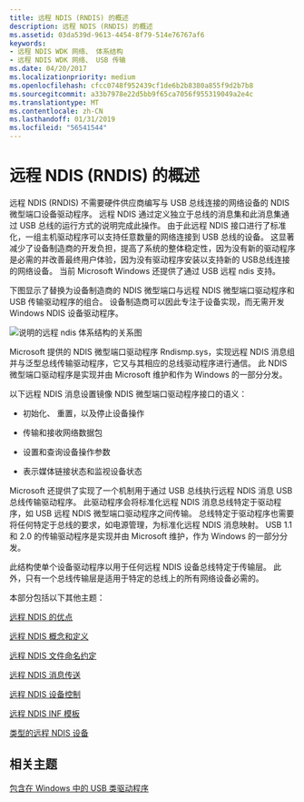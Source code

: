 ```yaml
---
title: 远程 NDIS (RNDIS) 的概述
description: 远程 NDIS (RNDIS) 的概述
ms.assetid: 03da539d-9613-4454-8f79-514e76767af6
keywords:
- 远程 NDIS WDK 网络、 体系结构
- 远程 NDIS WDK 网络、 USB 传输
ms.date: 04/20/2017
ms.localizationpriority: medium
ms.openlocfilehash: cfcc0748f952439cf1de6b2b8380a855f9d2b7b8
ms.sourcegitcommit: a33b7978e22d5bb9f65ca7056f955319049a2e4c
ms.translationtype: MT
ms.contentlocale: zh-CN
ms.lasthandoff: 01/31/2019
ms.locfileid: "56541544"
---
```

# <a name="overview-of-remote-ndis-rndis"></a>远程 NDIS (RNDIS) 的概述





远程 NDIS (RNDIS) 不需要硬件供应商编写与 USB 总线连接的网络设备的 NDIS 微型端口设备驱动程序。 远程 NDIS 通过定义独立于总线的消息集和此消息集通过 USB 总线的运行方式的说明完成此操作。 由于此远程 NDIS 接口进行了标准化，一组主机驱动程序可以支持任意数量的网络连接到 USB 总线的设备。 这显著减少了设备制造商的开发负担，提高了系统的整体稳定性，因为没有新的驱动程序是必需的并改善最终用户体验，因为没有驱动程序安装以支持新的 USB总线连接的网络设备。 当前 Microsoft Windows 还提供了通过 USB 远程 ndis 支持。

下图显示了替换为设备制造商的 NDIS 微型端口与远程 NDIS 微型端口驱动程序和 USB 传输驱动程序的组合。 设备制造商可以因此专注于设备实现，而无需开发 Windows NDIS 设备驱动程序。

![说明的远程 ndis 体系结构的关系图](images/remote-ndis-architecture.png)

Microsoft 提供的 NDIS 微型端口驱动程序 Rndismp.sys，实现远程 NDIS 消息组并与泛型总线传输驱动程序，它又与其相应的总线驱动程序进行通信。 此 NDIS 微型端口驱动程序是实现并由 Microsoft 维护和作为 Windows 的一部分分发。

以下远程 NDIS 消息设置镜像 NDIS 微型端口驱动程序接口的语义：

-   初始化、 重置，以及停止设备操作

-   传输和接收网络数据包

-   设置和查询设备操作参数

-   表示媒体链接状态和监视设备状态

Microsoft 还提供了实现了一个机制用于通过 USB 总线执行远程 NDIS 消息 USB 总线传输驱动程序。 此驱动程序会将标准化远程 NDIS 消息总线特定于驱动程序，如 USB 远程 NDIS 微型端口驱动程序之间传输。 总线特定于驱动程序也需要将任何特定于总线的要求，如电源管理，为标准化远程 NDIS 消息映射。 USB 1.1 和 2.0 的传输驱动程序是实现并由 Microsoft 维护，作为 Windows 的一部分分发。

此结构使单个设备驱动程序以用于任何远程 NDIS 设备总线特定于传输层。 此外，只有一个总线传输层是适用于特定的总线上的所有网络设备必需的。

本部分包括以下其他主题：

[远程 NDIS 的优点](benefits-of-remote-ndis.md)

[远程 NDIS 概念和定义](remote-ndis-concepts-and-definitions.md)

[远程 NDIS 文件命名约定](remote-ndis-file-naming-conventions.md)

[远程 NDIS 消息传送](remote-ndis-messaging.md)

[远程 NDIS 设备控制](remote-ndis-device-control.md)

[远程 NDIS INF 模板](remote-ndis-inf-template.md)

[类型的远程 NDIS 设备](types-of-remote-ndis-devices.md)

## <a name="related-topics"></a>相关主题


[包含在 Windows 中的 USB 类驱动程序](https://msdn.microsoft.com/library/windows/hardware/ff538820)

 

 






